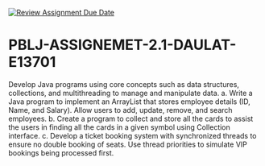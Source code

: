 [![Review Assignment Due Date](https://classroom.github.com/assets/deadline-readme-button-22041afd0340ce965d47ae6ef1cefeee28c7c493a6346c4f15d667ab976d596c.svg)](https://classroom.github.com/a/wbIigFJT)
# PBLJ-ASSIGNEMET-2.1-DAULAT-E13701
Develop Java programs using core concepts such as data structures, collections, and multithreading to manage and manipulate data.
a. Write a Java program to implement an ArrayList that stores employee details (ID, Name, and Salary). Allow users to add, update, remove, and search employees.
b. Create a program to collect and store all the cards to assist the users in finding all the cards in a given symbol using Collection interface.
c. Develop a ticket booking system with synchronized threads to ensure no double booking of seats. Use thread priorities to simulate VIP bookings being processed first.
